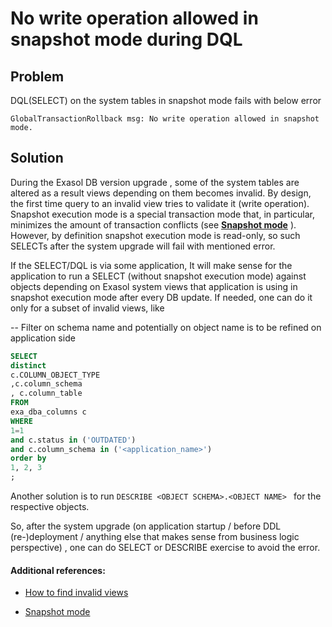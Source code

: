 
# No write operation allowed in snapshot mode during DQL

## Problem

DQL(SELECT) on the system tables in snapshot mode fails with below error 
```
GlobalTransactionRollback msg: No write operation allowed in snapshot mode.
```

## Solution

During the Exasol DB version upgrade , some of the system tables are altered as a result views depending on them becomes invalid.
By design, the first time query to an invalid view tries to validate it (write operation).
Snapshot execution mode is a special transaction mode that, in particular, minimizes the amount of transaction conflicts (see [**Snapshot mode**](https://docs.exasol.com/db/latest/database_concepts/snapshot_mode.htm "snapshot")  ). However, by definition snapshot execution mode is read-only, so such SELECTs after the system upgrade will fail with mentioned error.

If the SELECT/DQL is via some application, It will make sense for the application  to run a SELECT (without snapshot execution mode) against objects depending on Exasol system views that application is using in
snapshot execution mode after every DB update. If needed, one can do it only for a subset of invalid views, like 

-- Filter on schema name and potentially on object name is to be refined on application side

```sql
SELECT
distinct
c.COLUMN_OBJECT_TYPE
,c.column_schema
, c.column_table
FROM      
exa_dba_columns c      
WHERE     
1=1
and c.status in ('OUTDATED')     
and c.column_schema in ('<application_name>')   
order by      
1, 2, 3      
;
```   
Another solution is to run
```DESCRIBE <OBJECT SCHEMA>.<OBJECT NAME> ```
for the respective objects.

So, after the system upgrade (on application startup / before DDL (re-)deployment / anything else that makes sense from business logic perspective) , one can do SELECT or DESCRIBE exercise to avoid the error.


#### Additional references:

* [How to find invalid views](https://exasol.lightning.force.com/lightning/r/Knowledge__kav/ka0aV000000656hQAA/view)

* [Snapshot mode](https://exasol.lightning.force.com/lightning/r/Knowledge__kav/ka0aV000000656hQAA/view)




 
 

